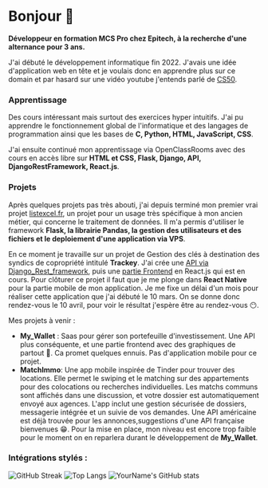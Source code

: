 
# Bonjour 👋
__Développeur en formation MCS Pro chez Epitech, à la recherche d'une alternance pour 3 ans.__ 

J'ai débuté le développement informatique fin 2022. J'avais une idée d'application web en tête et je voulais donc en apprendre plus sur ce domain et par hasard sur une vidéo youtube j'entends parlé de [CS50](https://pll.harvard.edu/course/cs50-introduction-computer-science).

### Apprentissage
Des cours intéressant mais surtout des exercices hyper intuitifs. J'ai pu apprendre le fonctionnement global de l'informatique et des langages de programmation ainsi que les bases de __C, Python, HTML, JavaScript, CSS__. 

J'ai ensuite continué mon apprentissage via OpenClassRooms avec des cours en accès libre sur __HTML et CSS, Flask, Django, API, DjangoRestFramework, React.js__. 

### Projets
Après quelques projets pas très abouti, j'ai depuis terminé mon premier vrai projet [listexcel.fr](listexcel.fr), un projet pour un usage très spécifique à mon ancien métier, qui concerne le traitement de données. Il m'a permis d'utiliser le framework __Flask, la librairie Pandas, la gestion des utilisateurs et des fichiers et le deploiement d'une application via VPS__. 

En ce moment je travaille sur un projet de Gestion des clés à destination des syndics de copropriété intitulé __Trackey__. J'ai crée une [API via Django_Rest_framework](https://github.com/Nicolas-Dmb/Trackey_API), puis une [partie Frontend](https://github.com/Nicolas-Dmb/Trackey_Frontend) en React.js qui est en cours. Pour clôturer ce projet il faut que je me plonge dans __React Native__ pour la partie mobile de mon application. Je me fixe un délai d'un mois pour réaliser cette application que j'ai débuté le 10 mars. On se donne donc rendez-vous le 10 avril, pour voir le résultat j'espère être au rendez-vous 😶.

Mes projets à venir : 
- __My_Wallet__ : Saas pour gérer son portefeuille d'investissement. Une API plus conséquente, et une partie frontend avec des graphiques de partout 🤯. Ca promet quelques ennuis. Pas d'application mobile pour ce projet. 
- __MatchImmo__: Une app mobile inspirée de Tinder pour trouver des locations. Elle permet le swiping et le matching sur des appartements pour des colocations ou recherches individuelles. Les matchs communs sont affichés dans une discussion, et votre dossier est automatiquement envoyé aux agences. L'app inclut une gestion sécurisée de dossiers, messagerie intégrée et un suivie de vos demandes. Une API américaine est déjà trouvée pour les annonces,suggestions d'une API française bienvenues 😁. Pour la mise en place, mon niveau est encore trop faible pour le moment on en reparlera durant le développement de __My_Wallet__.


### Intégrations stylés :
![GitHub Streak](https://github-readme-streak-stats.herokuapp.com/?user=Nicolas-Dmb)
![Top Langs](https://github-readme-stats.vercel.app/api/top-langs/?username=Nicolas-Dmb&layout=compact)
![YourName's GitHub stats](https://github-readme-stats.vercel.app/api?username=Nicolas-Dmb&show_icons=true)









